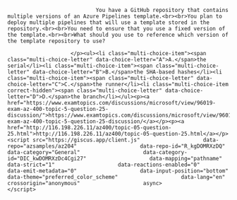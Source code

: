<p class="card-text">
							
								You have a GitHub repository that contains multiple versions of an Azure Pipelines template.<br><br>You plan to deploy multiple pipelines that will use a template stored in the repository.<br><br>You need to ensure that you use a fixed version of the template.<br><br>What should you use to reference which version of the template repository to use?
							
						</p><ul><li class="multi-choice-item"><span class="multi-choice-letter" data-choice-letter="A">A.</span>the serial</li><li class="multi-choice-item"><span class="multi-choice-letter" data-choice-letter="B">B.</span>the SHA-based hashes</li><li class="multi-choice-item"><span class="multi-choice-letter" data-choice-letter="C">C.</span>the runner</li><li class="multi-choice-item correct-hidden"><span class="multi-choice-letter" data-choice-letter="D">D.</span>the branch</li></ul><p><a href="https://www.examtopics.com/discussions/microsoft/view/96019-exam-az-400-topic-5-question-25-discussion/">https://www.examtopics.com/discussions/microsoft/view/96019-exam-az-400-topic-5-question-25-discussion/</a></p><p><a href="http://116.198.226.11/az400/topic-05-question-25.html">http://116.198.226.11/az400/topic-05-question-25.html</a></p><script src="https://giscus.app/client.js"                    data-repo="azsamples/az204"                    data-repo-id="R_kgDOMRXzDQ"                    data-category="General"                    data-category-id="DIC_kwDOMRXzDc4Cgi27"                    data-mapping="pathname"                    data-strict="1"                    data-reactions-enabled="0"                    data-emit-metadata="0"                    data-input-position="bottom"                    data-theme="preferred_color_scheme"                    data-lang="en"                    crossorigin="anonymous"                    async>                    </script>